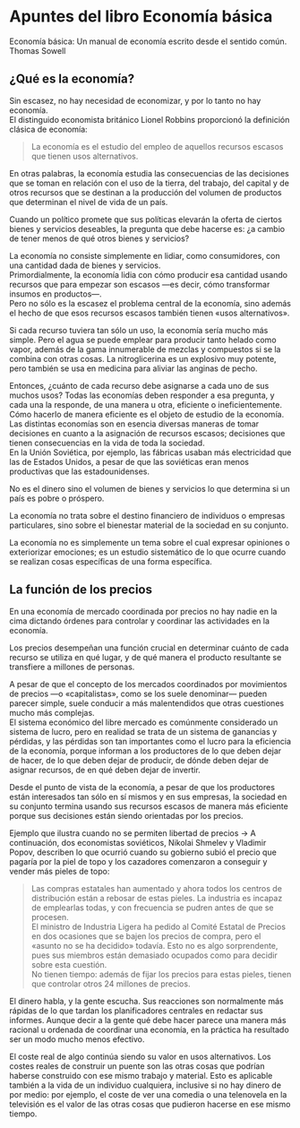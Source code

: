 # Apuntes del libro Economía básica

Economía básica: Un manual de economía escrito desde el sentido común.  
Thomas Sowell

## ¿Qué es la economía?

Sin escasez, no hay necesidad de economizar, y por lo tanto no hay economía.  
El distinguido economista británico Lionel Robbins proporcionó la definición clásica de economía:  
> La economía es el estudio del empleo de aquellos recursos escasos que tienen usos alternativos.   
 
En otras palabras, la economía estudia las consecuencias de las decisiones que se toman en relación con el uso de la tierra, del trabajo, del capital y de otros recursos que se destinan a la producción del volumen de productos que determinan el nivel de vida de un país.

Cuando un político promete que sus políticas elevarán la oferta de ciertos bienes y servicios deseables, la pregunta que debe hacerse es: ¿a cambio de tener menos de qué otros bienes y servicios?

La economía no consiste simplemente en lidiar, como consumidores, con una cantidad dada de bienes y servicios.  
Primordialmente, la economía lidia con cómo producir esa cantidad usando recursos que para empezar son escasos —es decir, cómo transformar insumos en productos—.  
Pero no sólo es la escasez el problema central de la economía, sino además el hecho de que esos recursos escasos también tienen «usos alternativos». 

Si cada recurso tuviera tan sólo un uso, la economía sería mucho más simple. Pero el agua se puede emplear para producir tanto helado como vapor, además de la gama innumerable de mezclas y compuestos si se la combina con otras cosas. La nitroglicerina es un explosivo muy potente, pero también se usa en medicina para aliviar las anginas de pecho.

Entonces, ¿cuánto de cada recurso debe asignarse a cada uno de sus muchos usos? Todas las economías deben responder a esa pregunta, y cada una la responde, de una manera u otra, eficiente o ineficientemente. Cómo hacerlo de manera eficiente es el objeto de estudio de la economía. Las distintas economías son en esencia diversas maneras de tomar decisiones en cuanto a la asignación de recursos escasos; decisiones que tienen consecuencias en la vida de toda la sociedad.   
En la Unión Soviética, por ejemplo, las fábricas usaban más electricidad que las de Estados Unidos, a pesar de que las soviéticas eran menos productivas que las estadounidenses.

No es el dinero sino el volumen de bienes y servicios lo que determina si un país es pobre o próspero.

La economía no trata sobre el destino financiero de individuos o empresas particulares, sino sobre el bienestar material de la sociedad en su conjunto.

La economía no es simplemente un tema sobre el cual expresar opiniones o exteriorizar emociones; es un estudio sistemático de lo que ocurre cuando se realizan cosas específicas de una forma específica.

## La función de los precios

En una economía de mercado coordinada por precios no hay nadie en la cima dictando órdenes para controlar y coordinar las actividades en la economía.

Los precios desempeñan una función crucial en determinar cuánto de cada recurso se utiliza en qué lugar, y de qué manera el producto resultante se transfiere a millones de personas.

A pesar de que el concepto de los mercados coordinados por movimientos de precios —o «capitalistas», como se los suele denominar— pueden parecer simple, suele conducir a más malentendidos que otras cuestiones mucho más complejas.  
El sistema económico del libre mercado es comúnmente considerado un sistema de lucro, pero en realidad se trata de un sistema de ganancias y pérdidas, y las pérdidas son tan importantes como el lucro para la eficiencia de la economía, porque informan a los productores de lo que deben dejar de hacer, de lo que deben dejar de producir, de dónde deben dejar de asignar recursos, de en qué deben dejar de invertir.

Desde el punto de vista de la economía, a pesar de que los productores están interesados tan sólo en sí mismos y en sus empresas, la sociedad en su conjunto termina usando sus recursos escasos de manera más eficiente porque sus decisiones están siendo orientadas por los precios.

Ejemplo que ilustra cuando no se permiten libertad de precios -> A continuación, dos economistas soviéticos, Nikolai Shmelev y Vladimir Popov, describen lo que ocurrió cuando su gobierno subió el precio que pagaría por la piel de topo y los cazadores comenzaron a conseguir y vender más pieles de topo: 

> Las compras estatales han aumentado y ahora todos los centros de distribución están a rebosar de estas pieles. La industria es incapaz de emplearlas todas, y con frecuencia se pudren antes de que se procesen.  
> El ministro de Industria Ligera ha pedido al Comité Estatal de Precios en dos ocasiones que se bajen los precios de compra, pero el «asunto no se ha decidido» todavía. Esto no es algo sorprendente, pues sus miembros están demasiado ocupados como para decidir sobre esta cuestión.   
> No tienen tiempo: además de fijar los precios para estas pieles, tienen que controlar otros 24 millones de precios.

El dinero habla, y la gente escucha. Sus reacciones son normalmente más rápidas de lo que tardan los planificadores centrales en redactar sus informes.   Aunque decir a la gente qué debe hacer parece una manera más racional u ordenada de coordinar una economía, en la práctica ha resultado ser un modo mucho menos efectivo.

El coste real de algo continúa siendo su valor en usos alternativos. Los costes reales de construir un puente son las otras cosas que podrían haberse construido con ese mismo trabajo y material. Esto es aplicable también a la vida de un individuo cualquiera, inclusive si no hay dinero de por medio: por ejemplo, el coste de ver una comedia o una telenovela en la televisión es el valor de las otras cosas que pudieron hacerse en ese mismo tiempo.

